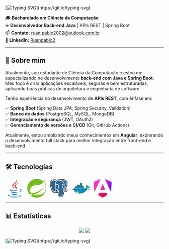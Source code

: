 [![Typing SVG](https://readme-typing-svg.herokuapp.com?font=Roboto&weight=600&size=35&duration=4000&pause=70&color=FFFFFF&width=435&lines=%F0%9F%91%A8%F0%9F%8F%BD%E2%80%8D%F0%9F%92%BB+Ol%C3%A1%2C+eu+sou+o+Ruan!)](https://git.io/typing-svg)

🎓 **Bacharelado em Ciência da Computação**  
☕ **Desenvolvedor Back-end Java** | APIs REST | Spring Boot  
📫 **Contato:** ruan.pablo2002@outlook.com.br  
📍 **LinkedIn:** [Ruanpablo2](https://www.linkedin.com/in/ruan-pablo-44677a193/)  

---

## 🚀 Sobre mim  

Atualmente, sou estudante de Ciência da Computação e estou me especializando no desenvolvimento **back-end com Java e Spring Boot**. Meu foco é criar aplicações escaláveis, seguras e bem estruturadas, aplicando boas práticas de arquitetura e engenharia de software.  

Tenho experiência no desenvolvimento de **APIs REST**, com ênfase em:  

✅ **Spring Boot** (Spring Data JPA, Spring Security, Validation)  
✅ **Banco de dados** (PostgreSQL, MySQL, MongoDB)  
✅ **Integração e segurança** (JWT, OAuth2)  
✅ **Gerenciamento de versões e CI/CD** (Git, GitHub Actions)  

Atualmente, estou ampliando meus conhecimentos em **Angular**, explorando o desenvolvimento full stack para melhor integração entre front-end e back-end.  

---

## 🛠️ Tecnologias  

<div style="display: flex; gap: 10px;">
  <img src="https://raw.githubusercontent.com/devicons/devicon/master/icons/java/java-original.svg" alt="Java" width="60" height="60"/>
  <img src="https://raw.githubusercontent.com/devicons/devicon/master/icons/spring/spring-original.svg" alt="Spring Boot" width="60" height="60"/>
  <img src="https://raw.githubusercontent.com/devicons/devicon/master/icons/postgresql/postgresql-original.svg" alt="PostgreSQL" width="60" height="60"/>
  <img src="https://raw.githubusercontent.com/devicons/devicon/master/icons/docker/docker-original.svg" alt="Docker" width="60" height="60"/>
  <img src="https://raw.githubusercontent.com/devicons/devicon/master/icons/angular/angular-original.svg" alt="Angular" width="60" height="60"/>
</div>  

---

## 📊 Estatísticas  

<div align="center">
  <img width="48%" src="https://github-readme-stats.vercel.app/api?username=RuanPablo2&show_icons=true&theme=dark&include_all_commits=true&count_private=true"/>
  <img width="51%" src="https://github-readme-stats.vercel.app/api/top-langs/?username=RuanPablo2&layout=compact&langs_count=7&theme=dark"/>
</div>  

[![Typing SVG](https://readme-typing-svg.herokuapp.com?font=Roboto&weight=600&size=23&duration=4000&pause=70&color=FFFFFF&width=435&lines=%F0%9F%91%8B+Obrigado+pela+visita!)](https://git.io/typing-svg)
